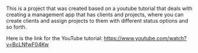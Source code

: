 This is a project that was created based on a youtube tutorial that deals with creating a management app that has clients and projects, where you can create clients and assign projects to them with different status options
and so forth.

Here is the link for the YouTube tutorial: https://www.youtube.com/watch?v=BcLNfwF04Kw
